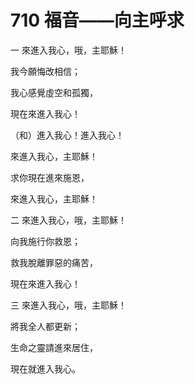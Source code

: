 # 710 福音——向主呼求

一 來進入我心，哦，主耶穌！

我今願悔改相信；

我心感覺虛空和孤獨，

現在來進入我心！

（和）進入我心！進入我心！

來進入我心，主耶穌！

求你現在進來施恩，

來進入我心，主耶穌！

二 來進入我心，哦，主耶穌！

向我施行你救恩；

救我脫離罪惡的痛苦，

現在來進入我心！

三 來進入我心，哦，主耶穌！

將我全人都更新；

生命之靈請進來居住，

現在就進入我心。

